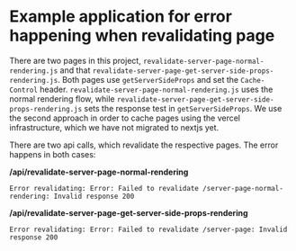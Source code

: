 # Example application for error happening when revalidating page

There are two pages in this project, `revalidate-server-page-normal-rendering.js` and
that `revalidate-server-page-get-server-side-props-rendering.js`. Both pages use `getServerSideProps`
and set the `Cache-Control` header. `revalidate-server-page-normal-rendering.js` uses the normal rendering flow,
while `revalidate-server-page-get-server-side-props-rendering.js` sets the response test in `getServerSideProps`. We use
the second approach in order to cache pages using the vercel infrastructure, which we have not migrated to nextjs yet.

There are two api calls, which revalidate the respective pages. The error happens in both cases:

**/api/revalidate-server-page-normal-rendering**
```text
Error revalidating: Error: Failed to revalidate /server-page-normal-rendering: Invalid response 200
```

**/api/revalidate-server-page-get-server-side-props-rendering**
```text
Error revalidating: Error: Failed to revalidate /server-page: Invalid response 200
```
